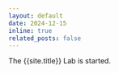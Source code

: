```yaml
---
layout: default
date: 2024-12-15
inline: true
related_posts: false
---
```


The {{site.title}} Lab is started.
